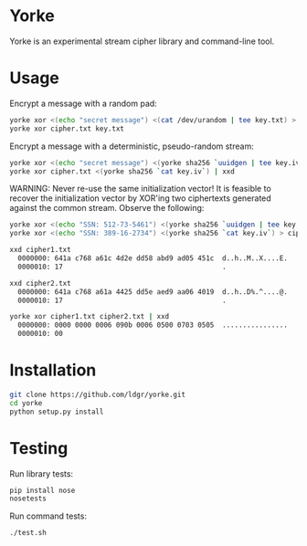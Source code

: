 # Yorke

Yorke is an experimental stream cipher library and command-line tool.

# Usage

Encrypt a message with a random pad:

```bash
yorke xor <(echo "secret message") <(cat /dev/urandom | tee key.txt) > cipher.txt
yorke xor cipher.txt key.txt
```

Encrypt a message with a deterministic, pseudo-random stream:

```bash
yorke xor <(echo "secret message") <(yorke sha256 `uuidgen | tee key.iv`) > cipher.txt
yorke xor cipher.txt <(yorke sha256 `cat key.iv`) | xxd
```

WARNING: Never re-use the same initialization vector! It is feasible to recover
the initialization vector by XOR'ing two ciphertexts generated against the
common stream. Observe the following:

```bash
yorke xor <(echo "SSN: 512-73-5461") <(yorke sha256 `uuidgen | tee key.iv`) > cipher1.txt
yorke xor <(echo "SSN: 389-16-2734") <(yorke sha256 `cat key.iv`) > cipher2.txt

xxd cipher1.txt
  0000000: 641a c768 a61c 4d2e dd58 abd9 ad05 451c  d..h..M..X....E.
  0000010: 17                                       .

xxd cipher2.txt
  0000000: 641a c768 a61a 4425 dd5e aed9 aa06 4019  d..h..D%.^....@.
  0000010: 17                                       .

yorke xor cipher1.txt cipher2.txt | xxd
  0000000: 0000 0000 0006 090b 0006 0500 0703 0505  ................
  0000010: 00

```

# Installation

```bash
git clone https://github.com/ldgr/yorke.git
cd yorke
python setup.py install
```

# Testing

Run library tests:
```bash
pip install nose
nosetests
```

Run command tests:
```bash
./test.sh
```
